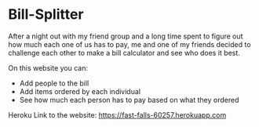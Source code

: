 # Bill-Splitter

After a night out with my friend group and a long time spent to figure out how much each one of us has to pay, me and one of my friends decided to 
challenge each other to make a bill calculator and see who does it best. 

On this website you can: 
  - Add people to the bill
  - Add items ordered by each individual 
  - See how much each person has to pay based on what they ordered

Heroku Link to the website: https://fast-falls-60257.herokuapp.com
